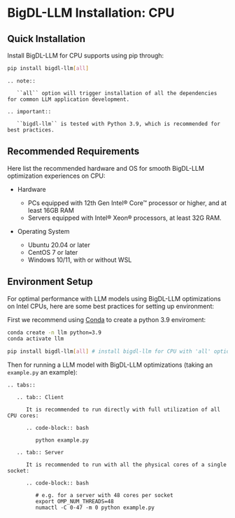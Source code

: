 # BigDL-LLM Installation: CPU

## Quick Installation

Install BigDL-LLM for CPU supports using pip through:

```bash
pip install bigdl-llm[all]
```

```eval_rst
.. note::

   ``all`` option will trigger installation of all the dependencies for common LLM application development.

.. important::

   ``bigdl-llm`` is tested with Python 3.9, which is recommended for best practices.
```

## Recommended Requirements

Here list the recommended hardware and OS for smooth BigDL-LLM optimization experiences on CPU:

* Hardware

  * PCs equipped with 12th Gen Intel® Core™ processor or higher, and at least 16GB RAM
  * Servers equipped with Intel® Xeon® processors, at least 32G RAM.

* Operating System

  * Ubuntu 20.04 or later
  * CentOS 7 or later
  * Windows 10/11, with or without WSL

## Environment Setup

For optimal performance with LLM models using BigDL-LLM optimizations on Intel CPUs, here are some best practices for setting up environment:

First we recommend using [Conda](https://docs.conda.io/en/latest/miniconda.html) to create a python 3.9 enviroment:

```bash
conda create -n llm python=3.9
conda activate llm

pip install bigdl-llm[all] # install bigdl-llm for CPU with 'all' option
```

Then for running a LLM model with BigDL-LLM optimizations (taking an `example.py` an example):

```eval_rst	
.. tabs::

   .. tab:: Client

      It is recommended to run directly with full utilization of all CPU cores:

      .. code-block:: bash

         python example.py

   .. tab:: Server

      It is recommended to run with all the physical cores of a single socket:

      .. code-block:: bash

         # e.g. for a server with 48 cores per socket
         export OMP_NUM_THREADS=48
         numactl -C 0-47 -m 0 python example.py
```